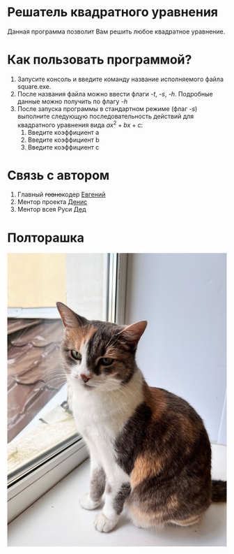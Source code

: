  # Решатель квадратного уравнения
 Данная программа позволит Вам решить любое квадратное уравнение. 
 # Как пользовать программой?
 1. Запусите консоль и введите команду название исполняемого файла square.exe.
 2. После названия файла можно ввести флаги *-t*, *-s*, *-h*. Подробные данные можно получить по флагу *-h*
 3. После запуска программы в стандартном режиме (флаг *-s*) выполните следующую последовательность действий для квадратного уравнения вида $ax^2 + bx + c$: 
	 1. Введите коэффициент a
	 2. Введите коэффициент b
	 3. Введите коэффициент c
# Связь с автором
1. Главный ~~говно~~кодер [Евгений](https://vk.com/vonukrik)
2. Ментор проекта [Денис](https://vk.com/p_r_o_s_t_o_den)
3. Ментор всея Руси [Дед](https://vk.com/ded32_ru)
# Полторашка
![КОТИК](./img/Полторашка.jpg)
